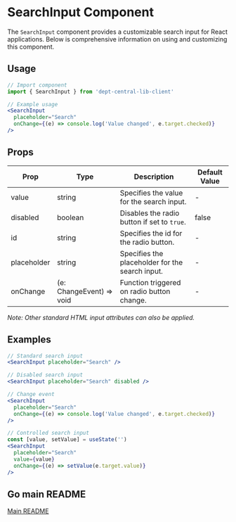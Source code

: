 # SearchInput Component

The `SearchInput` component provides a customizable search input for React applications. Below is comprehensive information on using and customizing this component.

## Usage

```jsx
// Import component
import { SearchInput } from 'dept-central-lib-client'
```

```jsx
// Example usage
<SearchInput
  placeholder="Search"
  onChange={(e) => console.log('Value changed', e.target.checked)}
/>
```

## Props

| Prop        | Type                                       | Description                                     | Default Value |
| ----------- | ------------------------------------------ | ----------------------------------------------- | ------------- |
| value       | string                                     | Specifies the value for the search input.       | -             |
| disabled    | boolean                                    | Disables the radio button if set to `true`.     | false         |
| id          | string                                     | Specifies the id for the radio button.          | -             |
| placeholder | string                                     | Specifies the placeholder for the search input. | -             |
| onChange    | (e: ChangeEvent<HTMLInputElement>) => void | Function triggered on radio button change.      | -             |

_Note: Other standard HTML input attributes can also be applied._

## Examples

```jsx
// Standard search input
<SearchInput placeholder="Search" />

// Disabled search input
<SearchInput placeholder="Search" disabled />

// Change event
<SearchInput
  placeholder="Search"
  onChange={(e) => console.log('Value changed', e.target.checked)}
/>

// Controlled search input
const [value, setValue] = useState('')
<SearchInput
  placeholder="Search"
  value={value}
  onChange={(e) => setValue(e.target.value)}
/>
```

## Go main README

[Main README](../../../README.md#components)
